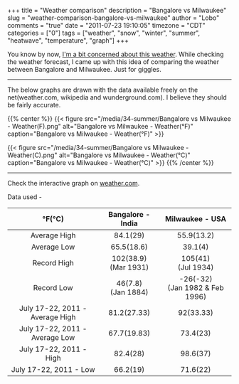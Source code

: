 +++
title = "Weather comparison"
description = "Bangalore vs Milwaukee"
slug = "weather-comparison-bangalore-vs-milwaukee"
author = "Lobo"
comments = "true"
date = "2011-07-23 19:10:05"
timezone = "CDT"
categories = ["0"]
tags = ["weather", "snow", "winter", "summer", "heatwave", "temperature", "graph"]
+++

You know by now, [I'm a bit concerned about this weather](/blog/doesnt-this-weather-remind-you-of-india/). While checking the weather forecast, I came up with this idea of comparing the weather between Bangalore and Milwaukee. Just for giggles.

---

The below graphs are drawn with the data available freely on the net(weather.com, wikipedia and wunderground.com). I believe they should be fairly accurate.

{{% center %}}
{{< figure src="/media/34-summer/Bangalore vs Milwaukee - Weather(F).png" alt="Bangalore vs Milwaukee - Weather(°F)" caption="Bangalore vs Milwaukee - Weather(°F)" >}}


{{< figure src="/media/34-summer/Bangalore vs Milwaukee - Weather(C).png" alt="Bangalore vs Milwaukee - Weather(°C)" caption="Bangalore vs Milwaukee - Weather(°C)" >}}
{{% /center %}}

---


Check the interactive graph on [weather.com](http://www.weather.com/outlook/travel/vacationplanner/compare/results?from=vac_compare&clocid1=USWI0455&clocid2=INXX0012).

Data used -

|°F(°C)|Bangalore - India|Milwaukee - USA|
|:---:|:---:|:---:|
|Average High|84.1(29)|55.9(13.2)|
|Average Low|65.5(18.6)|39.1(4)|
|Record High|102(38.9)<br>(Mar 1931)|105(41) <br>(Jul 1934)|
|Record Low|46(7.8)<br>(Jan 1884)|-26(-32)<br>(Jan 1982 & Feb 1996)|
|July 17-22, 2011 - Average High|81.2(27.33)|92(33.33)|
|July 17-22, 2011 - Average Low|67.7(19.83)|73.4(23)|
|July 17-22, 2011 - High|82.4(28)|98.6(37)|
|July 17-22, 2011 - Low|66.2(19)|71.6(22)|
